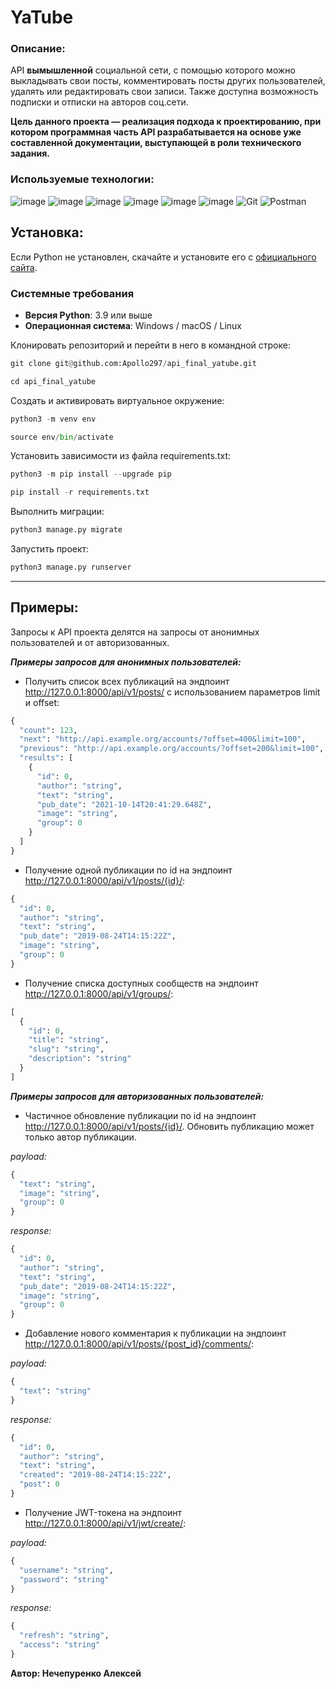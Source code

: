 # YaTube
### Описание:
API **вымышленной** социальной сети, c помощью которого можно выкладывать свои посты, комментировать посты других пользователей, удалять или редактировать свои записи. Также доступна возможность подписки и отписки на авторов соц.сети.

**Цель данного проекта — реализация подхода к проектированию, при котором программная часть API разрабатывается на основе уже составленной документации, выступающей в роли технического задания.**

### Используемые технологии:
![image](https://img.shields.io/badge/Python-FFD43B?style=for-the-badge&logo=python&logoColor=blue)
![image](https://img.shields.io/badge/SQLite-07405E?style=for-the-badge&logo=sqlite&logoColor=white)
![image](https://img.shields.io/badge/Django-092E20?style=for-the-badge&logo=django&logoColor=green)
![image](https://img.shields.io/badge/django%20rest-ff1709?style=for-the-badge&logo=django&logoColor=white)
![image](https://img.shields.io/badge/VSCode-0078D4?style=for-the-badge&logo=visual%20studio%20code&logoColor=white)
![image](https://img.shields.io/badge/GitHub-100000?style=for-the-badge&logo=github&logoColor=white)
![Git](https://img.shields.io/badge/git-%23F05033.svg?style=for-the-badge&logo=git&logoColor=white)
![Postman](https://img.shields.io/badge/Postman-FF6C37?style=for-the-badge&logo=postman&logoColor=white)

## Установка:

Если Python не установлен, скачайте и установите его с [официального сайта](https://www.python.org/downloads/).
### Системные требования

- **Версия Python**: 3.9 или выше
- **Операционная система**: Windows / macOS / Linux

Клонировать репозиторий и перейти в него в командной строке:
```python
git clone git@github.com:Apollo297/api_final_yatube.git
```
```python
cd api_final_yatube
```
Cоздать и активировать виртуальное окружение:
```python
python3 -m venv env
```
```python
source env/bin/activate
```
Установить зависимости из файла requirements.txt:
```python
python3 -m pip install --upgrade pip
```
```python
pip install -r requirements.txt
```
Выполнить миграции:
```python
python3 manage.py migrate
```
Запустить проект:
```python
python3 manage.py runserver
```
___
## Примеры:
Запросы к API проекта делятся на запросы от анонимных пользователей и от авторизованных.

***Примеры запросов для анонимных пользователей:***
  
* Получить список всех публикаций на эндпоинт http://127.0.0.1:8000/api/v1/posts/ с использованием параметров limit и offset:
```python
{
  "count": 123,
  "next": "http://api.example.org/accounts/?offset=400&limit=100",
  "previous": "http://api.example.org/accounts/?offset=200&limit=100",
  "results": [
    {
      "id": 0,
      "author": "string",
      "text": "string",
      "pub_date": "2021-10-14T20:41:29.648Z",
      "image": "string",
      "group": 0
    }
  ]
}
```
* Получение одной публикации по id на эндпоинт http://127.0.0.1:8000/api/v1/posts/{id}/:
```python
{
  "id": 0,
  "author": "string",
  "text": "string",
  "pub_date": "2019-08-24T14:15:22Z",
  "image": "string",
  "group": 0
}
```
* Получение списка доступных сообществ на эндпоинт http://127.0.0.1:8000/api/v1/groups/:
```python
[
  {
    "id": 0,
    "title": "string",
    "slug": "string",
    "description": "string"
  }
]
```
***Примеры запросов для авторизованных пользователей:***

* Частичное обновление публикации по id на эндпоинт http://127.0.0.1:8000/api/v1/posts/{id}/. Обновить публикацию может только автор публикации.

*payload:*
```python
{
  "text": "string",
  "image": "string",
  "group": 0
}
```
*response:*
```python
{
  "id": 0,
  "author": "string",
  "text": "string",
  "pub_date": "2019-08-24T14:15:22Z",
  "image": "string",
  "group": 0
}
```

  * Добавление нового комментария к публикации на эндпоинт http://127.0.0.1:8000/api/v1/posts/{post_id}/comments/:

*payload:*
```python
{
  "text": "string"
}
```
*response:*
```python
{
  "id": 0,
  "author": "string",
  "text": "string",
  "created": "2019-08-24T14:15:22Z",
  "post": 0
}
```

  * Получение JWT-токена на эндпоинт http://127.0.0.1:8000/api/v1/jwt/create/: 

*payload:*
```python
{
  "username": "string",
  "password": "string"
}
```
*response:*
```python
{
  "refresh": "string",
  "access": "string"
}
```

**Автор: Нечепуренко Алексей**
